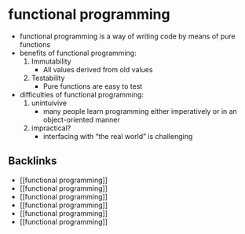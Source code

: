 # functional programming

-   functional programming is a way of writing code by means of pure functions
-   benefits of functional programming:
    1.  Immutability
        -   All values derived from old values
    2.  Testability
        -   Pure functions are easy to test
-   difficulties of functional programming:
    1.  unintuivive
        -   many people learn programming either imperatively or in an object-oriented manner
    2.  impractical?
        -   interfacing with &ldquo;the real world&rdquo; is challenging


<a id="org74f2c19"></a>

## Backlinks

-   [[functional programming]]
-   [[functional programming]]
-   [[functional programming]]
-   [[functional programming]]
-   [[functional programming]]
-   [[functional programming]]
